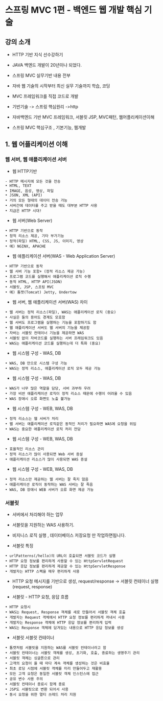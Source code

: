 # 스프링 MVC 1편 - 백엔드 웹 개발 핵심 기술


## 강의 소개

- HTTP 기반 지식 선수강하기

- JAVA 백엔드 개발이 20년이나 되었다.

- 스프링 MVC 실무기반 내용 전부

- 자바 웹 기술의 시작부터 최신 실무 기술까지 학습, 코딩

- MVC 프레임워크를 직접 코드로 개발

- 기반기술 -> 스프링 핵심원리 ->http 

- 자바백엔드 기반 MVC 프레임워크, 서블릿 JSP, MVC패턴, 웹어플리케이션이해

- 스프링 MVC 핵심구조 , 기본기능, 웹개발


## 1. 웹 어플리케이션 이해

### 웹 서버, 웹 애플리케이션 서버

- 웹 HTTP기반

```
- HTTP 메시지에 모든 것을 전송
• HTML, TEXT
• IMAGE, 음성, 영상, 파일
• JSON, XML (API)
• 거의 모든 형태의 데이터 전송 가능
• 서버간에 데이터를 주고 받을 때도 대부분 HTTP 사용
• 지금은 HTTP 시대!
```

- 웹 서버(Web Server)

```
• HTTP 기반으로 동작
• 정적 리소스 제공, 기타 부가기능
• 정적(파일) HTML, CSS, JS, 이미지, 영상
• 예) NGINX, APACHE
```


- 웹 애플리케이션 서버(WAS - Web Application Server)

```
• HTTP 기반으로 동작
• 웹 서버 기능 포함+ (정적 리소스 제공 가능)
• 프로그램 코드를 실행해서 애플리케이션 로직 수행
• 동적 HTML, HTTP API(JSON)
• 서블릿, JSP, 스프링 MVC
• 예) 톰캣(Tomcat) Jetty, Undertow
```

- 웹 서버, 웹 애플리케이션 서버(WAS) 차이

```
• 웹 서버는 정적 리소스(파일), WAS는 애플리케이션 로직 (중요)
• 사실은 둘의 용어도 경계도 모호함
• 웹 서버도 프로그램을 실행하는 기능을 포함하기도 함
• 웹 애플리케이션 서버도 웹 서버의 기능을 제공함
• 자바는 서블릿 컨테이너 기능을 제공하면 WAS
• 서블릿 없이 자바코드를 실행하는 서버 프레임워크도 있음
• WAS는 애플리케이션 코드를 실행하는데 더 특화 (중요)
```

- 웹 시스템 구성 - WAS, DB

```
• WAS, DB 만으로 시스템 구성 가능
• WAS는 정적 리소스, 애플리케이션 로직 모두 제공 가능
```

- 웹 시스템 구성 - WAS, DB

```
• WAS가 너무 많은 역할을 담당, 서버 과부하 우려
• 가장 비싼 애플리케이션 로직이 정적 리소스 때문에 수행이 어려울 수 있음
• WAS 장애시 오류 화면도 노출 불가능
```


- 웹 시스템 구성 - WEB, WAS, DB

```
• 정적 리소스는 웹 서버가 처리
• 웹 서버는 애플리케이션 로직같은 동적인 처리가 필요하면 WAS에 요청을 위임
• WAS는 중요한 애플리케이션 로직 처리 전담
```

- 웹 시스템 구성 - WEB, WAS, DB

```
• 효율적인 리소스 관리
• 정적 리소스가 많이 사용되면 Web 서버 증설
• 애플리케이션 리소스가 많이 사용되면 WAS 증설
```

- 웹 시스템 구성 - WEB, WAS, DB

```
• 정적 리소스만 제공하는 웹 서버는 잘 죽지 않음
• 애플리케이션 로직이 동작하는 WAS 서버는 잘 죽음
• WAS, DB 장애시 WEB 서버가 오류 화면 제공 가능
```



### 서블릿

- 서버에서 처리해야 하는 업무

- 서블릿을 지원하는 WAS 사용하기.

- 비지니스 로직 실행 , 데이터베이스 저장요청 만 작업하면됩니다.


- 서블릿 특징

``` 
• urlPatterns(/hello)의 URL이 호출되면 서블릿 코드가 실행
• HTTP 요청 정보를 편리하게 사용할 수 있는 HttpServletRequest
• HTTP 응답 정보를 편리하게 제공할 수 있는 HttpServletResponse
• 개발자는 HTTP 스펙을 매우 편리하게 사용

```

- HTTP 요청 메시지를 기반으로 생성, request/response -> 서블릿 컨테이너 실행(request, response) 


- 서블릿 - HTTP 요청, 응답 흐름

```
• HTTP 요청시
• WAS는 Request, Response 객체를 새로 만들어서 서블릿 객체 호출
• 개발자는 Request 객체에서 HTTP 요청 정보를 편리하게 꺼내서 사용
• 개발자는 Response 객체에 HTTP 응답 정보를 편리하게 입력
• WAS는 Response 객체에 담겨있는 내용으로 HTTP 응답 정보를 생성
```


- 서블릿 서블릿 컨테이너


```
• 톰캣처럼 서블릿을 지원하는 WAS를 서블릿 컨테이너라고 함
• 서블릿 컨테이너는 서블릿 객체를 생성, 초기화, 호출, 종료하는 생명주기 관리
• 서블릿 객체는 싱글톤으로 관리
• 고객의 요청이 올 때 마다 계속 객체를 생성하는 것은 비효율
• 최초 로딩 시점에 서블릿 객체를 미리 만들어두고 재활용
• 모든 고객 요청은 동일한 서블릿 객체 인스턴스에 접근
• 공유 변수 사용 주의
• 서블릿 컨테이너 종료시 함께 종료
• JSP도 서블릿으로 변환 되어서 사용
• 동시 요청을 위한 멀티 쓰레드 처리 지원
```